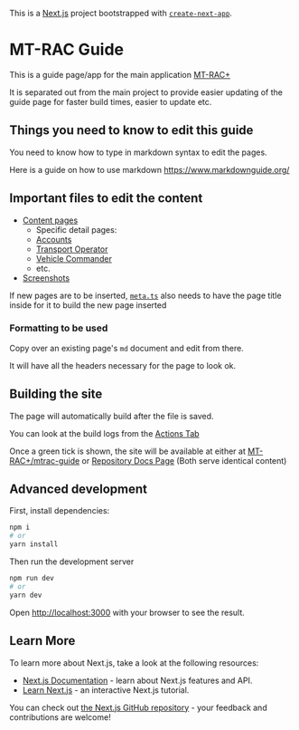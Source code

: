 This is a [Next.js](https://nextjs.org/) project bootstrapped with [`create-next-app`](https://github.com/vercel/next.js/tree/canary/packages/create-next-app).

# MT-RAC Guide

This is a guide page/app for the main application [MT-RAC+](https://mtrac.ado.sg)

It is separated out from the main project to provide easier updating of the guide page for faster build times, easier to update etc.

## Things you need to know to edit this guide

You need to know how to type in markdown syntax to edit the pages.

Here is a guide on how to use markdown https://www.markdownguide.org/

## Important files to edit the content

- [Content pages](content/index.md)
  - Specific detail pages:
  - [Accounts](content/accounts.md)
  - [Transport Operator](content/transport-operator.md)
  - [Vehicle Commander](content/vehicle-commander.md)
  - etc.
- [Screenshots](public/screenshots)

If new pages are to be inserted, [`meta.ts`](content/meta.ts) also needs to have the page title inside for it to build the new page inserted

### Formatting to be used

Copy over an existing page's `md` document and edit from there.

It will have all the headers necessary for the page to look ok. 

## Building the site

The page will automatically build after the file is saved. 

You can look at the build logs from the [Actions Tab](https://github.com/HavenOfExcellence/mtrac-guide/actions)

Once a green tick is shown, the site will be available at either at [MT-RAC+/mtrac-guide](https://mtrac.ado.sg/mtrac-guide) or [Repository Docs Page](https://havenofexcellence.github.io/mtrac-guide/) (Both serve identical content)

## Advanced development
First, install dependencies:

```bash
npm i
# or
yarn install
```

Then run the development server

```bash
npm run dev
# or
yarn dev
```

Open [http://localhost:3000](http://localhost:3000) with your browser to see the result.

## Learn More

To learn more about Next.js, take a look at the following resources:

- [Next.js Documentation](https://nextjs.org/docs) - learn about Next.js features and API.
- [Learn Next.js](https://nextjs.org/learn) - an interactive Next.js tutorial.

You can check out [the Next.js GitHub repository](https://github.com/vercel/next.js/) - your feedback and contributions are welcome!